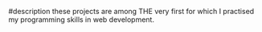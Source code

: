 #description
these projects are among THE very first for which I practised my programming skills in web development.

